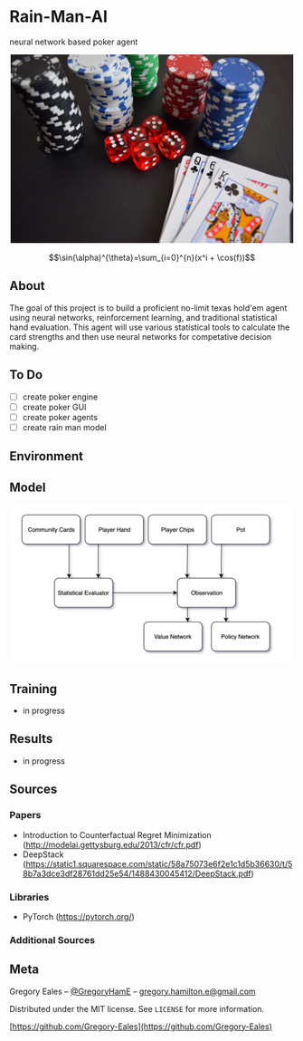 # Rain-Man-AI
neural network based poker agent

<p align="center">
  <img src="https://github.com/Gregory-Eales/Rain-Man-AI/blob/master/images/poker_stock_photo.jpeg" width="500"/>
</p>

$$\sin(\alpha)^{\theta}=\sum_{i=0}^{n}(x^i + \cos(f))$$

## About
The goal of this project is to build a proficient no-limit texas hold'em agent using neural networks, reinforcement learning, and traditional statistical hand evaluation. This agent will use various statistical tools to calculate the card strengths and then use neural networks for competative decision making.


## To Do
 - [ ] create poker engine
 - [ ] create poker GUI
 - [ ] create poker agents
 - [ ] create rain man model
 
## Environment

## Model

<p align="center">
  <img src="https://github.com/Gregory-Eales/Rain-Man-AI/blob/master/images/Rain-Man-Pipeline.png" width="500"/>
</p>

## Training

- in progress

## Results

- in progress

## Sources

### Papers

- Introduction to Counterfactual Regret Minimization (http://modelai.gettysburg.edu/2013/cfr/cfr.pdf)
- DeepStack (https://static1.squarespace.com/static/58a75073e6f2e1c1d5b36630/t/58b7a3dce3df28761dd25e54/1488430045412/DeepStack.pdf)

### Libraries

- PyTorch (https://pytorch.org/)

### Additional Sources


## Meta

Gregory Eales – [@GregoryHamE](https://twitter.com/GregoryHamE) – gregory.hamilton.e@gmail.com

Distributed under the MIT license. See ``LICENSE`` for more information.

[https://github.com/Gregory-Eales](https://github.com/Gregory-Eales)
